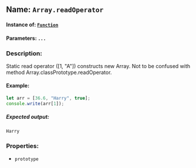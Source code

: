 ## Name: `Array.readOperator`

#### Instance of: [`Function`](Function.md)

#### Parameters: `...`

### Description:

Static read operator ([1, "A"]) constructs new Array.
Not to be confused with method Array.classPrototype.readOperator.

#### Example:

```js
let arr = [36.6, "Harry", true];
console.write(arr[1]);
```

##### Expected output:

```
Harry
```

### Properties:

- `prototype`


